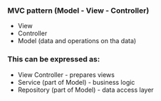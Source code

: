 ### MVC pattern (Model - View - Controller)

- View
- Controller
- Model (data and operations on tha data)

### This can be expressed as:
- View
  Controller - prepares views
- Service (part of Model) - business logic
- Repository (part of Model) - data access layer
